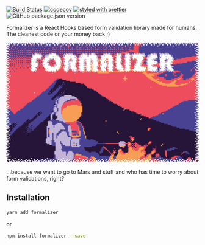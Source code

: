 [![Build Status](https://travis-ci.com/nosachamos/formalizer.svg?branch=master)](https://travis-ci.com/nosachamos/formalizer)
[![codecov](https://codecov.io/gh/nosachamos/formalizer/branch/master/graph/badge.svg)](https://codecov.io/gh/nosachamos/formalizer)
[![styled with prettier](https://img.shields.io/badge/styled_with-prettier-ff69b4.svg)](https://github.com/prettier/prettier)
![GitHub package.json version](https://img.shields.io/github/package-json/v/nosachamos/formalizer.svg)

Formalizer is a React Hooks based form validation library made for humans. The cleanest code or your money back ;)

![Formalizer](docs/cover.png)

...because we want to go to Mars and stuff and who has time to worry about form validations, right?


## Installation

```sh
yarn add formalizer
```

or

```sh
npm install formalizer --save
```

